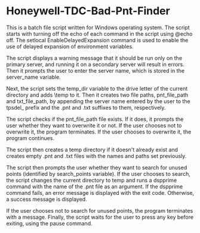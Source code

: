 # Honeywell-TDC-Bad-Pnt-Finder

This is a batch file script written for Windows operating system. The script starts with turning off the echo of each command in the script using @echo off. The setlocal EnableDelayedExpansion command is used to enable the use of delayed expansion of environment variables.

The script displays a warning message that it should be run only on the primary server, and running it on a secondary server will result in errors. Then it prompts the user to enter the server name, which is stored in the server_name variable.

Next, the script sets the temp_dir variable to the drive letter of the current directory and adds \temp to it. Then it creates two file paths, pnt_file_path and txt_file_path, by appending the server name entered by the user to the tpsdel_ prefix and the .pnt and .txt suffixes to them, respectively.

The script checks if the pnt_file_path file exists. If it does, it prompts the user whether they want to overwrite it or not. If the user chooses not to overwrite it, the program terminates. If the user chooses to overwrite it, the program continues.

The script then creates a temp directory if it doesn't already exist and creates empty .pnt and .txt files with the names and paths set previously.

The script then prompts the user whether they want to search for unused points (identified by search_points variable). If the user chooses to search, the script changes the current directory to temp and runs a dspprime command with the name of the .pnt file as an argument. If the dspprime command fails, an error message is displayed with the exit code. Otherwise, a success message is displayed.

If the user chooses not to search for unused points, the program terminates with a message. Finally, the script waits for the user to press any key before exiting, using the pause command.
